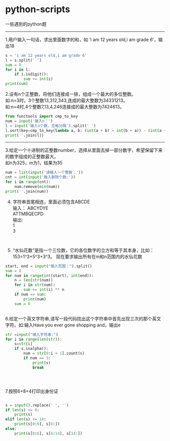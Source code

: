 # python-scripts
一些遇到的python题
***
1.用户输入一句话，求出里面数字的和，如 ‘i am 12 years old,i am grade 6’，输出18
```python
s = 'i am 12 years old,i am grade 6'
l = s.split(' ')
sum = 0
for i in l:
    if i.isdigit():
        sum += int(i)
print(sum)
```
2.设有n个正整数，将他们连接成一排，组成一个最大的多位整数。  
如:n=3时，3个整数13,312,343,连成的最大整数为34331213。  
如:n=4时,4个整数7,13,4,246连接成的最大整数为7424613。  
```python
from functools import cmp_to_key
num = input('输入n：')
l = input('输入n个数，空格分隔').split(' ')
l.sort(key=cmp_to_key(lambda a, b: (int(a + b) > int(b + a)) - (int(a + b) < int(b + a))), reverse=True)
print(''.join(l))
```
---
3.给定一个十进制的正整数number，选择从里面去掉一部分数字，希望保留下来的数字组成的正整数最大。  
如n为325，m为1，结果为35
```python
num = list(input('请输入一个整数：'))
cnt = int(input('输入删除个数:'))
for i in range(cnt):
    num.remove(min(num))
print(''.join(num))

```
4. 字符串首尾相连，里面必须包含ABCDE  
输入：
ABCYDYE   
ATTMBQECPD  
输出:  
1  
3
```python



```
5. “水仙花数”是指一个三位数，它的各位数字的立方和等于其本身，比如：153=1^3+5^3+3^3。 现在要求输出所有在m和n范围内的水仙花数
```python
start, end = input("输入范围：").split()
sum = 0
for num in range(int(start), int(end)):
    n = len(str(num))
    for i in str(num):
        sum += int(i) ** n
    if num == sum:
        print(num)
    sum = 0



```
6.给定一个英文字符串,请写一段代码找出这个字符串中首先出现三次的那个英文字符。如:输入Have you ever gone shopping and，输出e  
```python
str =input("输入字符串:")
for i in range(len(str)):
    s=str[i]
    if s.isalpha():
        num = str[0:i + 1].count(s)
        if num == 3:
            print(s)
            break





```
7.按照6+8+4打印出身份证
```python

s = input().replace(' ', '')
if len(s) <= 6:
    print(s)
elif len(s) <= 14:
    print(s[0:6], s[6:])
else:
    print(s[0:6], s[6:14], s[14:])
```